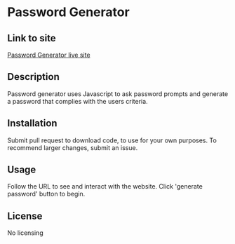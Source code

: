 # Password Generator



## Link to site

[Password Generator live site](https://katensullivan55.github.io/passwordgenerator/)

## Description

Password generator uses Javascript to ask password prompts and generate a password that complies with the users criteria. 

## Installation

Submit pull request to download code, to use for your own purposes.
To recommend larger changes, submit an issue.

## Usage

Follow the URL to see and interact with the website. Click 'generate password' button to begin. 

## License

No licensing
